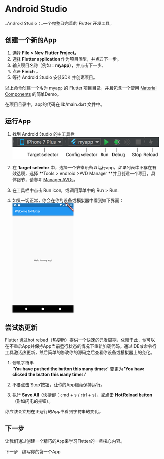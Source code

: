 # Android Studio

_Android Studio：_一个完整且完善的 Flutter 开发工具。

## 创建一个新的App

1. 选择 **File &gt; New Flutter Project。**
2. 选择 **Flutter application** 作为项目类型，并点击下一步。
3. 输入项目名称（例如：**myapp**），并点击下一步。
4. 点击 **Finish** 。
5. 等待 Android Studio 安装SDK 并创建项目。

以上命令创建一个名为 myapp 的 Flutter 项目目录，并且包含一个使用 [Material Components](https://material.io/guidelines/) 的简单Demo。

在项目目录中，app的代码在 lib/main.dart 文件中。

## 运行App

1. 找到 Android Studio 的主工具栏
   ![](/assets/main-toolbar.png)

1. 在 **Target selector** 中，选择一个安卓设备以运行app。如果列表中不存在有效选项，选择 **Tools &gt; Android &gt;AVD Manager **并且创建一个项目，具体细节，请参考 [Manager AVDs](https://developer.android.com/studio/run/managing-avds.html)。
2. 在工具栏中点击 Run icon，或调用菜单中的 Run &gt; Run.
3. 如果一切正常，你会在你的设备或模拟器中看到如下界面：
   ![](/assets/flutter-starter-app-android.png)

## 尝试热更新

Flutter 通过hot reload（热更新）提供一个快速的开发周期，依赖于此，你可以在不重启App并保持App当前运行状态的情况下重新加载代码。通过IDE或命令行工具激活热更新，然后简单的修改你的源码之后查看你设备或模拟器上的变化。

1. 修改字符串  
   **'You have pushed the button this many times:'**  变更为 **'You have clicked the button this many times:'**

2. 不要点击‘Stop’按钮，让你的App继续保持运行。

3. 执行 **Save All**（快捷键：cmd + s / ctrl + s），或点击 **Hot Reload button** （形如闪电的按钮）。

你应该会立刻在正运行的App中看到字符串的变化。

## 下一步

让我们通过创建一个精巧的App来学习Flutter的一些核心内容。

下一步：编写你的第一个App

